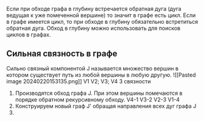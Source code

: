 Если при обходе графа в глубину встречается обратная дуга (дуга ведущая к уже помеченной вершине) то значит в графе есть цикл. Если в графе имеется цикл, то при обходе в глубину обязательно встретиться обратная дуга. Обход в глубину можно использовать для поисков циклов в графах.

## Cильная связность в графе
Сильно связный компонентой J называется множество вершин в котором существует путь из любой вершины в любую другую. 
![[Pasted image 20240220153135.png]]
V1 V2; V3; V4
3 связности

1. Производятся обход графа J. При этом вершины помечаются в порядке обратном рекурсивному обходу. V4-1 V3-2 V2-3 V1-4
2. Конструируем новый граф J' обращая направления всех дуг графа J
3. 